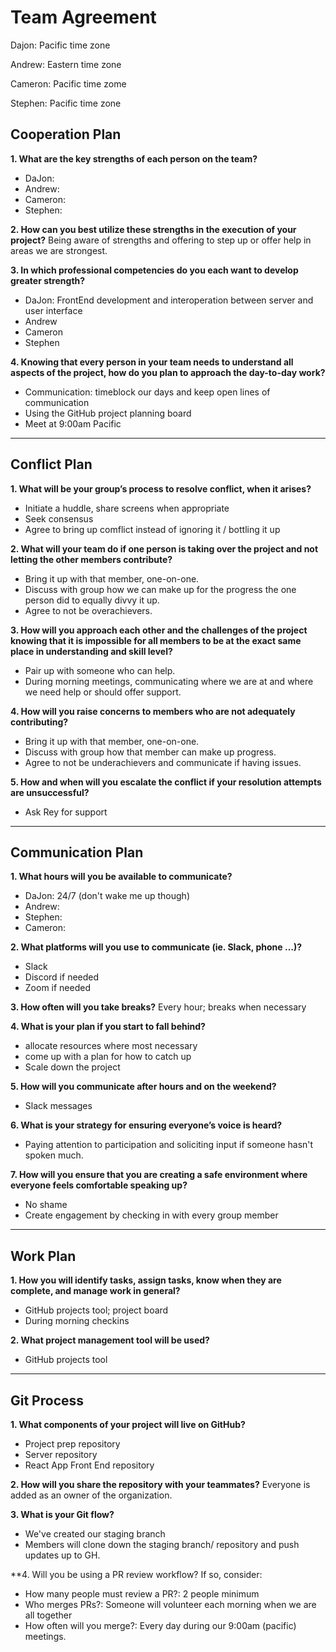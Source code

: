 # Team Agreement

Dajon: Pacific time zone

Andrew: Eastern time zone

Cameron: Pacific time zome

Stephen: Pacific time zone

## Cooperation Plan
**1. What are the key strengths of each person on the team?**
- DaJon: 
- Andrew:
- Cameron:
- Stephen:

**2. How can you best utilize these strengths in the execution of your project?**
Being aware of strengths and offering to step up or offer help in areas we are strongest.

**3. In which professional competencies do you each want to develop greater strength?**
- DaJon: FrontEnd development and interoperation between server and user interface
- Andrew
- Cameron
- Stephen

**4. Knowing that every person in your team needs to understand all aspects of the project, how do you plan to approach the day-to-day work?**
 - Communication: timeblock our days and keep open lines of communication
 - Using the GitHub project planning board
 - Meet at 9:00am Pacific
-------------------------
## Conflict Plan
**1. What will be your group’s process to resolve conflict, when it arises?**
- Initiate a huddle, share screens when appropriate
- Seek consensus
- Agree to bring up comflict instead of ignoring it / bottling it up

**2. What will your team do if one person is taking over the project and not letting the other members contribute?**
- Bring it up with that member, one-on-one.
- Discuss with group how we can make up for the progress the one person did to equally divvy it up.
- Agree to not be overachievers.

**3. How will you approach each other and the challenges of the project knowing that it is impossible for all members to be at the exact same place in understanding and skill level?**
- Pair up with someone who can help.
- During morning meetings, communicating where we are at and where we need help or should offer support.

**4. How will you raise concerns to members who are not adequately contributing?**
- Bring it up with that member, one-on-one.
- Discuss with group how that member can make up progress.
- Agree to not be underachievers and communicate if having issues.

**5. How and when will you escalate the conflict if your resolution attempts are unsuccessful?**
- Ask Rey for support
---------------------------
## Communication Plan
**1. What hours will you be available to communicate?**
- DaJon: 24/7 (don't wake me up though)
- Andrew:
- Stephen:
- Cameron: 

**2. What platforms will you use to communicate (ie. Slack, phone …)?**
- Slack
- Discord if needed
- Zoom if needed

**3. How often will you take breaks?**
Every hour; breaks when necessary

**4. What is your plan if you start to fall behind?**
- allocate resources where most necessary
- come up with a plan for how to catch up
- Scale down the project

**5. How will you communicate after hours and on the weekend?**
- Slack messages

**6. What is your strategy for ensuring everyone’s voice is heard?**
- Paying attention to participation and soliciting input if someone hasn't spoken much.

**7. How will you ensure that you are creating a safe environment where everyone feels comfortable speaking up?**
- No shame
- Create engagement by checking in with every group member
---------------------
## Work Plan
**1. How you will identify tasks, assign tasks, know when they are complete, and manage work in general?**
- GitHub projects tool; project board
- During morning checkins

**2. What project management tool will be used?**
- GitHub projects tool
---------------------
## Git Process
**1. What components of your project will live on GitHub?**
- Project prep repository
- Server repository
- React App Front End repository

**2. How will you share the repository with your teammates?**
Everyone is added as an owner of the organization.

**3. What is your Git flow?**
- We've created our staging branch
- Members will clone down the staging branch/ repository and push updates up to GH.

**4. Will you be using a PR review workflow? If so, consider:
- How many people must review a PR?: 2 people minimum
- Who merges PRs?: Someone will volunteer each morning when we are all together
- How often will you merge?: Every day during our 9:00am (pacific) meetings.